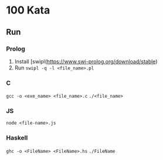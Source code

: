 # 100 Kata

## Run

### Prolog
1. Install [swipl(https://www.swi-prolog.org/download/stable)
2. Run `swipl -q -l <file_name>.pl`

### C
`gcc -o <exe_name> <file_name>.c`
`./<file_name>`

### JS
`node <file-name>.js`

### Haskell
`ghc -o <FileName> <FileName>.hs`
`./FileName`


